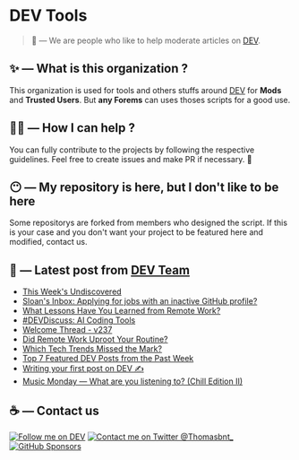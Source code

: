 # DEV Tools

> 🔧 — We are people who like to help moderate articles on [DEV](https://dev.to).

## ✨ — What is this organization ?

This organization is used for tools and others stuffs around [DEV](https://dev.to) for **Mods** and **Trusted Users**. But __any Forems__ can uses thoses scripts for a good use.


## 💪🏼 — How I can help ?

You can fully contribute to the projects by following the respective guidelines. Feel free to create issues and make PR if necessary. 🎉

## 😶 — My repository is here, but I don't like to be here

Some repositorys are forked from members who designed the script. If this is your case and you don't want your project to be featured here and modified, contact us.

## 📝 — Latest post from [DEV Team](https://dev.to/devteam)

<!-- BLOG-POST-LIST:START -->
- [This Week&#39;s Undiscovered](https://dev.to/devteam/this-weeks-undiscovered-491d)
- [Sloan&#39;s Inbox: Applying for jobs with an inactive GitHub profile?](https://dev.to/devteam/sloans-inbox-applying-for-jobs-with-an-inactive-github-profile-31je)
- [What Lessons Have You Learned from Remote Work?](https://dev.to/devteam/what-lessons-have-you-learned-from-remote-work-1hh7)
- [#DEVDiscuss: AI Coding Tools](https://dev.to/devteam/devdiscuss-ai-coding-tools-489b)
- [Welcome Thread - v237](https://dev.to/devteam/welcome-thread-v239-2oij)
- [Did Remote Work Uproot Your Routine?](https://dev.to/devteam/did-remote-work-uproot-your-routine-490b)
- [Which Tech Trends Missed the Mark?](https://dev.to/devteam/which-tech-trends-missed-the-mark-2f7p)
- [Top 7 Featured DEV Posts from the Past Week](https://dev.to/devteam/top-7-featured-dev-posts-from-the-past-week-26gk)
- [Writing your first post on DEV ✍️](https://dev.to/devteam/writing-your-first-post-on-dev-3m13)
- [Music Monday — What are you listening to? &lpar;Chill Edition II&rpar;](https://dev.to/devteam/music-monday-what-are-you-listening-to-chill-edition-ii-2j5p)
<!-- BLOG-POST-LIST:END -->


## ☕ — Contact us

[![Follow me on DEV](https://img.shields.io/badge/dev.to-%2308090A.svg?&style=for-the-badge&logo=dev.to&logoColor=white&alt=devto)](https://dev.to/thomasbnt)
[![Contact me on Twitter @Thomasbnt_](https://img.shields.io/badge/Contact%20me%20on%20Twitter-%231DA1F2.svg?&style=for-the-badge&logo=twitter&logoColor=white&alt=twitter)](https://twitter.com/messages/1142357270-1142357270?text=Hello,%20I%20contact%20you%20from%20devtotools%20&recipient_id=1142357270) [![GitHub Sponsors](https://img.shields.io/badge/Sponsor%20me-%23EA54AE.svg?&style=for-the-badge&logo=github-sponsors&logoColor=white)](https://github.com/sponsors/thomasbnt)


